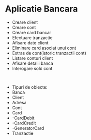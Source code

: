 # Aplicatie Bancara

<ul Actiuni/Interogari:>
<li>	Creare client</li> 
<li>	Creare cont</li>  
<li>	Creare card bancar</li>
<li>	Efectuare tranzactie</li>
<li>	Afisare date client</li>
<li>	Eliminare card asociat unui cont</li> 
<li>	Extras de cont(istoric tranzactii cont)</li>
<li>	Listare conturi client</li>
<li>	Afisare detalii banca</li>
<li>	Interogare sold cont</li> 
</ul>
<br/>
<ul>
<li>Tipuri de obiecte:</li>
<li>	Banca</li>
<li>	Client</li>
<li>	Adresa</li>
<li>	Cont</li>
<li>	Card</li>
<li>-CardDebit</li>
<li>-CardCredit</li>
<li>-GeneratorCard</li>
<li>	Tranzactie
</ul>












	



